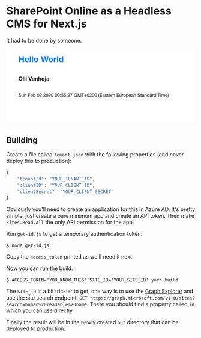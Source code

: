 SharePoint Online as a Headless CMS for Next.js
===============================================

It had to be done by someone.

![SPO CMS](/cms.png)

Building
--------

Create a file called `tenant.json` with the following properties
(and never deploy this to production):

```js
{
    "tenantId": "YOUR_TENANT_ID",
    "clientID": "YOUR_CLIENT_ID",
    "clientSecret": "YOUR_CLIENT_SECRET"
}
```

Obviously you'll need to create an application for this in Azure AD.  It's
pretty simple, just create a bare minimum app and create an API token.
Then make `Sites.Read.All` the only API permission for the app.

Run `get-id.js` to get a temporary authentication token:

```
$ node get-id.js
```

Copy the `access_token` printed as we'll need it next.

Now you can run the build:

```
$ ACCESS_TOKEN='YOU_KNOW_THIS' SITE_ID='YOUR_SITE_ID' yarn build
```

The `SITE_ID` is a bit trickier to get, one way is to use the
[Graph Explorer](https://developer.microsoft.com/en-us/graph/graph-explorer#)
and use the site search endpoint:
`GET https://graph.microsoft.com/v1.0/sites?search=human%20readable%20name`.
There you should find a property called `id` which you can use directly.

Finally the result will be in the newly created `out` directory that can be
deployed to production.
